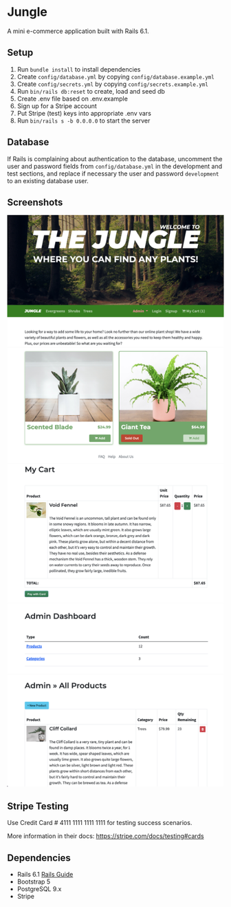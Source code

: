 # Jungle

A mini e-commerce application built with Rails 6.1.

## Setup

1. Run `bundle install` to install dependencies
2. Create `config/database.yml` by copying `config/database.example.yml`
3. Create `config/secrets.yml` by copying `config/secrets.example.yml`
4. Run `bin/rails db:reset` to create, load and seed db
5. Create .env file based on .env.example
6. Sign up for a Stripe account
7. Put Stripe (test) keys into appropriate .env vars
8. Run `bin/rails s -b 0.0.0.0` to start the server

## Database

If Rails is complaining about authentication to the database, uncomment the user and password fields from `config/database.yml` in the development and test sections, and replace if necessary the user and password `development` to an existing database user.

## Screenshots
!["Screenshot of home page"](https://github.com/natashachiu/jungle-rails/blob/master/screenshots/home.png?raw=true)
!["Screenshot of products on home page](https://github.com/natashachiu/jungle-rails/blob/master/screenshots/products.png?raw=true)
!["Screenshot of cart"](https://github.com/natashachiu/jungle-rails/blob/master/screenshots/cart.png?raw=true)
!["Screenshot of admin dashboard"](https://github.com/natashachiu/jungle-rails/blob/master/screenshots/admin_dashboard.png?raw=true")
!["Screenshot of admin products"](https://github.com/natashachiu/jungle-rails/blob/master/screenshots/admin_products.png?raw=true)

## Stripe Testing

Use Credit Card # 4111 1111 1111 1111 for testing success scenarios.

More information in their docs: <https://stripe.com/docs/testing#cards>

## Dependencies

- Rails 6.1 [Rails Guide](http://guides.rubyonrails.org/v6.1/)
- Bootstrap 5
- PostgreSQL 9.x
- Stripe
